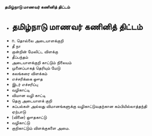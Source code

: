**தமிழ்நாடு மாணவர் கணினித் திட்டம்**
- # தமிழ்நாடு மாணவர் கணினித் திட்டம்
- n. தொல்லை அடையாளக்குறி
- தீ நா
- குன்றின் மேலிட்ட விளக்கு
- தீப்பந்தம்
- அடையாளக்குறி காட்டும் நிலையம்
- முனைப்பாகத் தெரியும் மேடு
- கலங்கரை விளக்கம்
- எச்சரிக்கை ஔத
- இடர் எச்சரிப்பு
- வழிகாட்டி
- விமான வழி காட்டி
- தெரு அடையாளக் குறி
- கப்பல்கள் அல்லது விமானங்களுக்கு வழிகாட்டுவதற்கான கம்பியில்லாத்தந்தி ஏற்பாடு
- (வினை) ஔதகாட்டு
- வழிகாட்டு
- குறிகாட்டும் விளக்குகளை அமை.


